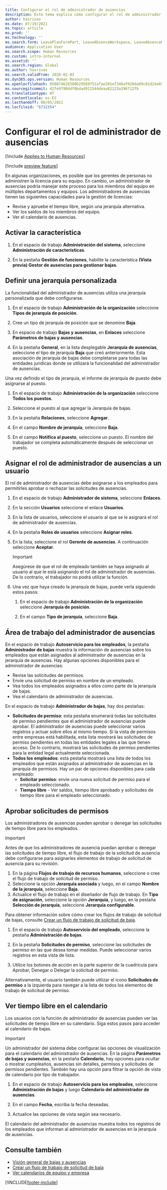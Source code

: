 ```yaml
---
title: Configurar el rol de administrador de ausencias
description: Este tema explica cómo configurar el rol de administrador de ausencias para la gestión de las vacaciones de los empleados.
author: hasrivas
ms.date: 07/19/2021
ms.topic: article
ms.prod: ''
ms.technology: ''
ms.search.form: LeavePlanFormPart, LeaveAbsenceWorkspace, LeaveAbsenceManager
audience: Application User
ms.search.scope: Human Resources
ms.custom: intro-internal
ms.assetid: ''
ms.search.region: Global
ms.author: hasrivas
ms.search.validFrom: 2020-02-03
ms.dyn365.ops.version: Human Resources
ms.openlocfilehash: 050874628388629569751afae201ef346af020da09c81d24a69e1a4b5eb41b6f
ms.sourcegitcommit: 42fe9790ddf0bdad911544deaa82123a396712fb
ms.translationtype: HT
ms.contentlocale: es-ES
ms.lasthandoff: 08/05/2021
ms.locfileid: "6732354"
---
```

# <a name="configure-the-absence-manager-role"></a>Configurar el rol de administrador de ausencias

[!include [Applies to Human Resources](../includes/applies-to-hr.md)]

[!include [preview feature](./includes/preview-feature.md)]

En algunas organizaciones, es posible que los gerentes de personas no administren la licencia para su equipo. En cambio, un administrador de ausencias podría manejar este proceso para los miembros del equipo en múltiples departamentos y equipos. Los administradores de ausencias tienen las siguientes capacidades para la gestión de licencias:

- Revise y apruebe el tiempo libre, según una jerarquía alternativa.
- Ver los saldos de los miembros del equipo.
- Ver el calendario de ausencias.

## <a name="turn-on-the-feature"></a>Activar la característica

1. En el espacio de trabajo **Administración del sistema**, seleccione **Administración de características**.

2. En la pestaña **Gestión de funciones**, habilite la característica **(Vista previa) Gestor de ausencias para gestionar bajas**.

## <a name="define-a-custom-hierarchy"></a>Definir una jerarquía personalizada

La funcionalidad del administrador de ausencias utiliza una jerarquía personalizada que debe configurarse.

1. En el espacio de trabajo **Administración de la organización** seleccione **Tipos de jerarquía de posición**.

2. Cree un tipo de jerarquía de posición que se denomine **Baja**.

3. En espacio de trabajo **Bajas y ausencias**, en **Enlaces** seleccione **Parámetros de bajas y ausencias**.

4. En la pestaña **General**, en la lista desplegable **Jerarquía de ausencias**, seleccione el tipo de jerarquía **Baja** que creó anteriormente. Esta asociación de jerarquía de bajas debe completarse para todas las entidades jurídicas donde se utilizará la funcionalidad del administrador de ausencias.

Una vez definido el tipo de jerarquía, el informe de jerarquía de puesto debe asignarse al puesto.

1. En el espacio de trabajo **Administración de la organización** seleccione **Todos los puestos**.

2. Seleccione el puesto al que agregar la Jerarquía de bajas.

3. En la pestaña **Relaciones**, seleccione **Agregar**.

4. En el campo **Nombre de jerarquía**, seleccione **Baja**.

5. En el campo **Notifica al puesto**, seleccione un puesto. El nombre del trabajador se completa automáticamente después de seleccionar un puesto.

## <a name="assign-the-absence-manager-role-to-a-user"></a>Asignar el rol de administrador de ausencias a un usuario

El rol de administrador de ausencias debe asignarse a los empleados para permitirles aprobar o rechazar las solicitudes de ausencias.

1. En el espacio de trabajo **Administrador de sistema**, seleccione **Enlaces**.

2. En la sección **Usuarios** seleccione el enlace **Usuarios**.

3. En la lista de usuarios, seleccione el usuario al que se le asignará el rol de administrador de ausencias.

4. En la pestaña **Roles de usuarios** seleccione **Asignar roles**.

5. En la lista, seleccione el rol **Gerente de ausencias**. A continuación seleccione **Aceptar**.

    > [!IMPORTANT]
    > Asegúrese de que el rol de empleado también se haya asignado al usuario al que le está asignando el rol de administrador de ausencias. De lo contrario, el trabajador no podrá utilizar la función.

6. Una vez que haya creado la jerarquía de bajas, puede verla siguiendo estos pasos:

    1. En el espacio de trabajo **Administración de la organización** seleccione **Jerarquía de posición**.
    
    2. En el campo **Tipo de jerarquía**, seleccione **Baja**.

## <a name="absence-manager-workspace"></a>Área de trabajo del administrador de ausencias

En el espacio de trabajo **Autoservicio para los empleados**, la pestaña **Administrador de bajas** muestra la información de ausencias sobre los empleados que están asignados al administrador de ausencias en la jerarquía de ausencias. Hay algunas opciones disponibles para el administrador de ausencias: 
 - Revise las solicitudes de permisos.</br>
 - Envíe una solicitud de permiso en nombre de un empleado.</br>
 - Vea todos los empleados asignados a ellos como parte de la jerarquía de bajas.</br>
 - Vea el calendario de administrador de ausencias.</br>

En el espacio de trabajo **Administrador de bajas**, hay dos pestañas:
 - **Solicitudes de permiso**: esta pestaña enumerará todas las solicitudes de permiso pendientes que el administrador de ausencias puede aprobar. El administrador de ausencias puede seleccionar varios registros y actuar sobre ellos al mismo tiempo. Si la vista de permisos entre empresas está habilitada, esta lista mostrará las solicitudes de permiso pendientes en todas las entidades legales a las que tienen acceso. De lo contrario, mostrará las solicitudes de permiso pendientes para la entidad legal actualmente seleccionada. </br>
 - **Todos los empleados**: esta pestaña mostrará una lista de todos los empleados que están asignados al administrador de ausencias en la jerarquía de permisos. Hay un par de opciones disponibles para cada empleado:
    - **Solicitar permiso**: envíe una nueva solicitud de permiso para el empleado seleccionado.</br>
    - **Tiempo libre** - Ver saldos, tiempo libre aprobado y solicitudes de tiempo libre para el empleado seleccionado.</br>

## <a name="approve-time-off-requests"></a>Aprobar solicitudes de permisos

Los administradores de ausencias pueden aprobar o denegar las solicitudes de tiempo libre para los empleados. 

> [!IMPORTANT]
> Antes de que los administradores de ausencia puedan aprobar o denegar las solicitudes de tiempo libre, el flujo de trabajo de la solicitud de ausencia debe configurarse para asignarles elementos de trabajo de solicitud de ausencia para su revisión.
>
> 1. En la página **Flujos de trabajo de recursos humanos**, seleccione o cree el flujo de trabajo de solicitud de permiso.
> 2. Seleccione la opción **Jerarquía asociada** y luego, en el campo **Nombre de la jerarquía**, seleccione **Baja**.
> 3. Actualice el flujo de trabajo en el diseñador de flujo de trabajo. En **Tipo de asignación**, seleccione la opción **Jerarquía**, y luego, en la pestaña **Selección de jerarquía**, seleccione **Jerarquía configurable**.
>
> Para obtener información sobre cómo crear los flujos de trabajo de solicitud de bajas, consulte [Crear un flujo de trabajo de solicitud de baja](hr-leave-and-absence-workflow.md).

1. En el espacio de trabajo **Autoservicio del empleado**, seleccione la pestaña **Administración de bajas**.

2. En la pestaña **Solicitudes de permiso**, seleccione las solicitudes de permiso en las que desea tomar medidas. Puede seleccionar varios registros en esta vista de lista.

3. Utilice los botones de acción en la parte superior de la cuadrícula para Aprobar, Denegar o Delegar la solicitud de permiso. 

Alternativamente, el usuario también puede utilizar el icono **Solicitudes de permiso** a la izquierda para navegar a la lista de todos los elementos de trabajo de solicitud de permiso. 

## <a name="view-time-off-in-the-calendar"></a>Ver tiempo libre en el calendario

Los usuarios con la función de administrador de ausencias pueden ver las solicitudes de tiempo libre en su calendario. Siga estos pasos para acceder al calendario de bajas.

> [!IMPORTANT]
> Un administrador del sistema debe configurar las opciones de visualización para el calendario del administrador de ausencias. En la página **Parámetros de bajas y ausencias**, en la pestaña **Calendario**, hay opciones para ocultar o mostrar cumpleaños, ausencias sin detalles, permisos y solicitudes de permisos pendientes. También hay una opción para filtrar la opción de vista de calendario por tipo de trabajador.

1. En el espacio de trabajo **Autoservicio para los empleados**, seleccione **Administración de bajas** y luego **Calendario del administrador de ausencias**.

2. En el campo **Fecha**, escriba la fecha deseadas.

3. Actualice las opciones de vista según sea necesario.

El calendario del administrador de ausencias muestra todos los registros de los empleados que informan al administrador de ausencias en la jerarquía de ausencias.

## <a name="see-also"></a>Consulte también

- [Visión general de bajas y ausencias](hr-leave-and-absence-overview.md)
- [Crear un flujo de trabajo de solicitud de baja](hr-leave-and-absence-workflow.md)
- [Ver calendarios de equipo y empresa](hr-employee-self-service-calendar.md)

[!INCLUDE[footer-include](../includes/footer-banner.md)]

